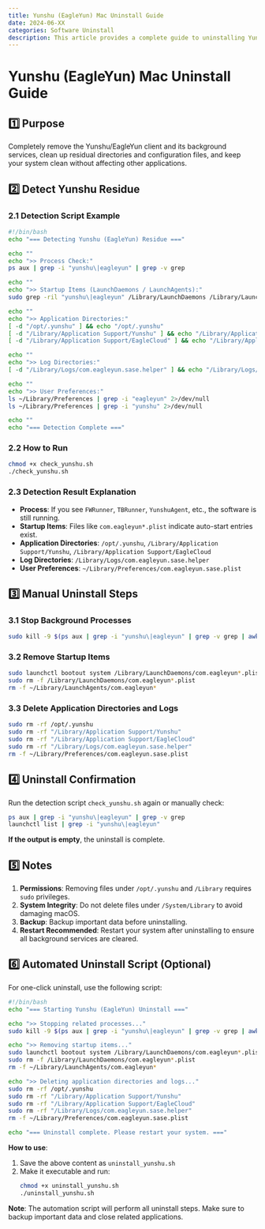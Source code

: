 ```yaml
---
title: Yunshu (EagleYun) Mac Uninstall Guide
date: 2024-06-XX
categories: Software Uninstall
description: This article provides a complete guide to uninstalling Yunshu/EagleYun client on Mac, including residue detection, manual removal, automation script, and important notes.
---
```


# Yunshu (EagleYun) Mac Uninstall Guide

## 1️⃣ Purpose
Completely remove the Yunshu/EagleYun client and its background services, clean up residual directories and configuration files, and keep your system clean without affecting other applications.

## 2️⃣ Detect Yunshu Residue

### 2.1 Detection Script Example
```bash
#!/bin/bash
echo "=== Detecting Yunshu (EagleYun) Residue ==="

echo ""
echo ">> Process Check:"
ps aux | grep -i "yunshu\|eagleyun" | grep -v grep

echo ""
echo ">> Startup Items (LaunchDaemons / LaunchAgents):"
sudo grep -ril "yunshu\|eagleyun" /Library/LaunchDaemons /Library/LaunchAgents ~/Library/LaunchAgents 2>/dev/null

echo ""
echo ">> Application Directories:"
[ -d "/opt/.yunshu" ] && echo "/opt/.yunshu"
[ -d "/Library/Application Support/Yunshu" ] && echo "/Library/Application Support/Yunshu"
[ -d "/Library/Application Support/EagleCloud" ] && echo "/Library/Application Support/EagleCloud"

echo ""
echo ">> Log Directories:"
[ -d "/Library/Logs/com.eagleyun.sase.helper" ] && echo "/Library/Logs/com.eagleyun.sase.helper"

echo ""
echo ">> User Preferences:"
ls ~/Library/Preferences | grep -i "eagleyun" 2>/dev/null
ls ~/Library/Preferences | grep -i "yunshu" 2>/dev/null

echo ""
echo "=== Detection Complete ==="
```

### 2.2 How to Run

```bash
chmod +x check_yunshu.sh
./check_yunshu.sh
```

### 2.3 Detection Result Explanation

* **Process**: If you see `FWRunner`, `TBRunner`, `YunshuAgent`, etc., the software is still running.
* **Startup Items**: Files like `com.eagleyun*.plist` indicate auto-start entries exist.
* **Application Directories**: `/opt/.yunshu`, `/Library/Application Support/Yunshu`, `/Library/Application Support/EagleCloud`
* **Log Directories**: `/Library/Logs/com.eagleyun.sase.helper`
* **User Preferences**: `~/Library/Preferences/com.eagleyun.sase.plist`

## 3️⃣ Manual Uninstall Steps

### 3.1 Stop Background Processes

```bash
sudo kill -9 $(ps aux | grep -i "yunshu\|eagleyun" | grep -v grep | awk '{print $2}')
```

### 3.2 Remove Startup Items

```bash
sudo launchctl bootout system /Library/LaunchDaemons/com.eagleyun*.plist 2>/dev/null
sudo rm -f /Library/LaunchDaemons/com.eagleyun*.plist
rm -f ~/Library/LaunchAgents/com.eagleyun*
```

### 3.3 Delete Application Directories and Logs

```bash
sudo rm -rf /opt/.yunshu
sudo rm -rf "/Library/Application Support/Yunshu"
sudo rm -rf "/Library/Application Support/EagleCloud"
sudo rm -rf "/Library/Logs/com.eagleyun.sase.helper"
rm -f ~/Library/Preferences/com.eagleyun.sase.plist
```

## 4️⃣ Uninstall Confirmation

Run the detection script `check_yunshu.sh` again or manually check:

```bash
ps aux | grep -i "yunshu\|eagleyun" | grep -v grep
launchctl list | grep -i "yunshu\|eagleyun"
```

**If the output is empty**, the uninstall is complete.

## 5️⃣ Notes

1. **Permissions**: Removing files under `/opt/.yunshu` and `/Library` requires `sudo` privileges.
2. **System Integrity**: Do not delete files under `/System/Library` to avoid damaging macOS.
3. **Backup**: Backup important data before uninstalling.
4. **Restart Recommended**: Restart your system after uninstalling to ensure all background services are cleared.

## 6️⃣ Automated Uninstall Script (Optional)

For one-click uninstall, use the following script:

```bash
#!/bin/bash
echo "=== Starting Yunshu (EagleYun) Uninstall ==="

echo ">> Stopping related processes..."
sudo kill -9 $(ps aux | grep -i "yunshu\|eagleyun" | grep -v grep | awk '{print $2}') 2>/dev/null

echo ">> Removing startup items..."
sudo launchctl bootout system /Library/LaunchDaemons/com.eagleyun*.plist 2>/dev/null
sudo rm -f /Library/LaunchDaemons/com.eagleyun*.plist
rm -f ~/Library/LaunchAgents/com.eagleyun*

echo ">> Deleting application directories and logs..."
sudo rm -rf /opt/.yunshu
sudo rm -rf "/Library/Application Support/Yunshu"
sudo rm -rf "/Library/Application Support/EagleCloud"
sudo rm -rf "/Library/Logs/com.eagleyun.sase.helper"
rm -f ~/Library/Preferences/com.eagleyun.sase.plist

echo "=== Uninstall complete. Please restart your system. ==="
```

**How to use**:

1. Save the above content as `uninstall_yunshu.sh`
2. Make it executable and run:
   ```bash
   chmod +x uninstall_yunshu.sh
   ./uninstall_yunshu.sh
   ```

**Note**: The automation script will perform all uninstall steps. Make sure to backup important data and close related applications.
